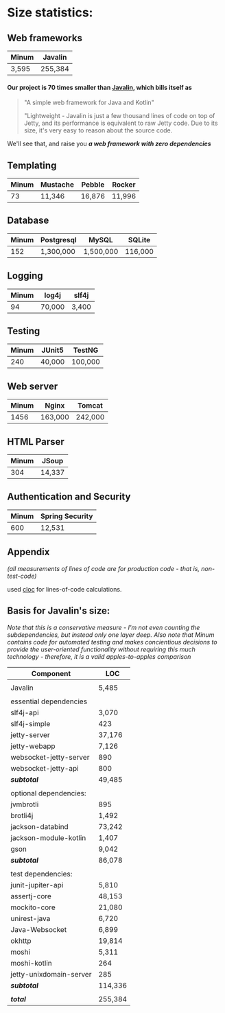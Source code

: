 Size statistics: 
===============

Web frameworks
--------------

| Minum | Javalin |
|-------|---------|
| 3,595 | 255,384 |


#### Our project is 70 times smaller than [Javalin](https://javalin.io/), which bills itself as

>"A simple web framework for Java and Kotlin"
> 
>"Lightweight - Javalin is just a few thousand lines of code on top of Jetty, and its 
> performance is equivalent to raw Jetty code. Due to its size, it's very easy to 
> reason about the source code.

We'll see that, and raise you ***a web framework with zero dependencies*** 


Templating
----------

| Minum | Mustache | Pebble | Rocker |
|-------|----------|--------|--------|
| 73    | 11,346   | 16,876 | 11,996 |



Database
--------

| Minum | Postgresql | MySQL     | SQLite  |
|-------|------------|-----------|---------|
| 152   | 1,300,000  | 1,500,000 | 116,000 |


Logging
-------

| Minum | log4j  | slf4j |
|-------|--------|-------|
| 94    | 70,000 | 3,400 |


Testing
-------

| Minum | JUnit5 | TestNG  |
|-------|--------|---------|
| 240   | 40,000 | 100,000 |


Web server
----------

| Minum | Nginx   | Tomcat  |
|-------|---------|---------|
| 1456  | 163,000 | 242,000 |


HTML Parser
-----------

| Minum | JSoup  |
|-------|--------|
| 304   | 14,337 |


Authentication and Security
---------------------------

| Minum | Spring Security |
|-------|-----------------|
| 600   | 12,531          |

Appendix
--------



_(all measurements of lines of code are for production code - that is, non-test-code)_

used [cloc](https://github.com/AlDanial/cloc/) for lines-of-code calculations.


Basis for Javalin's size:
-------------------------

_Note that this is a conservative measure - I'm not even counting the subdependencies, but
instead only one layer deep.  Also note that Minum contains code for automated testing and 
makes concientious decisions to provide the user-oriented functionality without requiring this
much technology - therefore, it is a valid apples-to-apples comparison_

| Component               | LOC     |
|-------------------------|---------|
|                         |         |
| Javalin                 | 5,485   |
|                         |         |
| essential dependencies  |         |
| slf4j-api               | 3,070   |
| slf4j-simple            | 423     |
| jetty-server            | 37,176  |
| jetty-webapp            | 7,126   |
| websocket-jetty-server  | 890     |
| websocket-jetty-api     | 800     |
| ***subtotal***          | 49,485  |
|                         |         |
| optional dependencies:  |         |
| jvmbrotli               | 895     |
| brotli4j                | 1,492   |
| jackson-databind        | 73,242  |
| jackson-module-kotlin   | 1,407   |
| gson                    | 9,042   |
| ***subtotal***          | 86,078  |
|                         |         |
| test dependencies:      |         |
| junit-jupiter-api       | 5,810   |
| assertj-core            | 48,153  |
| mockito-core            | 21,080  |
| unirest-java            | 6,720   |
| Java-Websocket          | 6,899   |
| okhttp                  | 19,814  |
| moshi                   | 5,311   |
| moshi-kotlin            | 264     |
| jetty-unixdomain-server | 285     |
| ***subtotal***          | 114,336 |
|                         |         |
| ***total***             | 255,384 |
